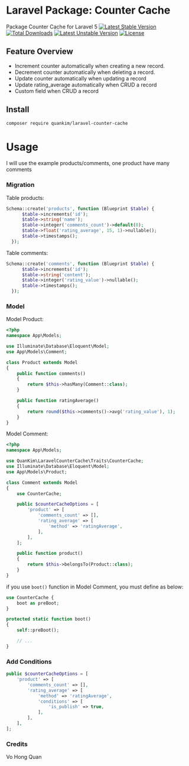 # Laravel Package: Counter Cache
Package Counter Cache for Laravel 5
[![Latest Stable Version](https://poser.pugx.org/quankim/laravel-counter-cache/v/stable)](https://packagist.org/packages/quankim/laravel-counter-cache)
[![Total Downloads](https://poser.pugx.org/quankim/laravel-counter-cache/downloads)](https://packagist.org/packages/quankim/laravel-counter-cache)
[![Latest Unstable Version](https://poser.pugx.org/quankim/laravel-counter-cache/v/unstable)](https://packagist.org/packages/quankim/laravel-counter-cache)
[![License](https://poser.pugx.org/quankim/laravel-counter-cache/license)](https://packagist.org/packages/quankim/laravel-counter-cache)
## Feature Overview
* Increment counter automatically when creating a new record.
* Decrement counter automatically when deleting a record.
* Update counter automatically when updating a record
* Update rating_average automatically when CRUD a record
* Custom field when CRUD a record
## Install
```bash
composer require quankim/laravel-counter-cache
```
# Usage
I will use the example products/comments, one product have many comments

### Migration
Table products:
```php
Schema::create('products', function (Blueprint $table) {
      $table->increments('id');
      $table->string('name');
      $table->integer('comments_count')->default(0);
      $table->float('rating_average', 15, 1)->nullable();
      $table->timestamps();
  });
```
Table comments:
```php
Schema::create('comments', function (Blueprint $table) {
      $table->increments('id');
      $table->string('content');
      $table->integer('rating_value')->nullable();
      $table->timestamps();
  });
```
### Model
Model Product:
```php
<?php
namespace App\Models;

use Illuminate\Database\Eloquent\Model;
use App\Models\Comment;

class Product extends Model
{
    public function comments()
    {
        return $this->hasMany(Comment::class);
    }

    public function ratingAverage()
    {
        return round($this->comments()->avg('rating_value'), 1);
    }
}

```
Model Comment:
```php
<?php
namespace App\Models;

use QuanKim\LaravelCounterCache\Traits\CounterCache;
use Illuminate\Database\Eloquent\Model;
use App\Models\Product;

class Comment extends Model
{
    use CounterCache;

    public $counterCacheOptions = [
        'product' => [
            'comments_count' => [],
            'rating_average' => [
                'method' => 'ratingAverage',
            ],
        ],
    ];

    public function product()
    {
        return $this->belongsTo(Product::class);
    }
}

```
if you use `boot()` function in Model Comment, you must define as below:
```php
use CounterCache {
    boot as preBoot;
}

protected static function boot()
{
    self::preBoot();

    // ...
}
```

### Add Conditions
```php
public $counterCacheOptions = [
    'product' => [
        'comments_count' => [],
        'rating_average' => [
            'method' => 'ratingAverage',
            'conditions' => [
                'is_publish' => true,
            ],
        ],
    ],
];
```
### Credits
Vo Hong Quan